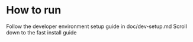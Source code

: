 # How to run
Follow the developer environment setup guide in doc/dev-setup.md
Scroll down to the fast install guide
